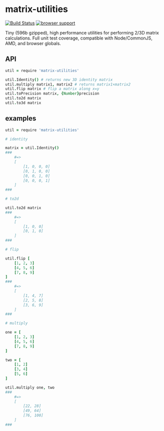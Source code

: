 # matrix-utilities

[![Build Status](https://travis-ci.org/eighttrackmind/matrix-utilities.png)](https://travis-ci.org/eighttrackmind/matrix-utilities.png)
[![browser support](https://ci.testling.com/eighttrackmind/matrix-utilities.png)](https://ci.testling.com/eighttrackmind/matrix-utilities)

Tiny (596b gzipped), high performance utilities for performing 2/3D matrix calculations. Full unit test coverage, compatible with Node/CommonJS, AMD, and browser globals.

## API

```coffee
util = require 'matrix-utilities'

util.Identity() # returns new 3D identity matrix
util.multiply matrix1, matrix2 # returns matrix1×matrix2
util.flip matrix # flip a matrix along x=y
util.toPrecision matrix, {Number}precision
util.to2d matrix
util.to3d matrix
```

## examples

```coffee
util = require 'matrix-utilities'

# identity

matrix = util.Identity()
###
	#=>
	[
		[1, 0, 0, 0]
		[0, 1, 0, 0]
		[0, 0, 1, 0]
		[0, 0, 0, 1]
	]
###

# to2d

util.to2d matrix
###
	#=>
	[
		[1, 0, 0]
		[0, 1, 0]
	]
###

# flip

util.flip [
	[1, 2, 3]
	[4, 5, 6]
	[7, 8, 9]
]
###
	#=>
	[
		[1, 4, 7]
		[2, 5, 8]
		[3, 6, 9]
	]
###

# multiply

one = [
	[1, 2, 3]
	[4, 5, 6]
	[7, 8, 9]
]

two = [
	[1, 2]
	[3, 4]
	[5, 6]
]

util.multiply one, two
###
	#=>
	[
		[22, 28]
		[49, 64]
		[76, 100]
	]
###
```